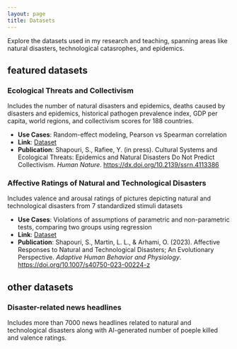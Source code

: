 ```yaml
---
layout: page
title: Datasets
---
```

Explore the datasets used in my research and teaching, spanning areas like natural disasters, technological catasrophes, and epidemics.

## featured datasets  
  
<div style="text-align: left; margin-left: 0; margin-right: auto;">

  <h3>Ecological Threats and Collectivism</h3>
  <p>Includes the number of natural disasters and epidemics, deaths caused by disasters and epidemics, historical pathogen prevalence index, GDP per capita, world regions, and collectivism scores for 188 countries.</p>

  <ul>
    <li><strong>Use Cases</strong>: Random-effect modeling, Pearson vs Spearman correlation </li>
    <li><strong>Link</strong>: <a href="https://github.com/soheilshapouri/epidemics_collectivism/blob/main/Data%20S2.csv">Dataset</a></li>
    <li><strong>Publication</strong>: Shapouri, S., Rafiee, Y. (in press). Cultural Systems and Ecological Threats: Epidemics and Natural Disasters Do Not Predict Collectivism. <em>Human Nature</em>. <a href="https://dx.doi.org/10.2139/ssrn.4113386">https://dx.doi.org/10.2139/ssrn.4113386</a></li>
  </ul>


<h3>Affective Ratings of Natural and Technological Disasters</h3>
<p>Includes valence and arousal ratings of pictures depicting natural and technological disasters from 7 standardized stimuli datasets</p>
<ul>
  <li><strong>Use Cases</strong>: Violations of assumptions of parametric and non-parametric tests, comparing two groups using regression </li>
    <li><strong>Link</strong>: <a href="https://github.com/soheilshapouri/affect_disasters/blob/main/Data%20S2.xlsx">Dataset</a></li>
    <li><strong>Publication</strong>: Shapouri, S., Martin, L. L., & Arhami, O. (2023). Affective Responses to Natural and Technological Disasters; An Evolutionary Perspective. <em>Adaptive Human Behavior and Physiology</em>. <a href="https://doi.org/10.1007/s40750-023-00224-z">https://doi.org/10.1007/s40750-023-00224-z</a></li>
</ul>
</div>
  
## other datasets
<h3>Disaster-related news headlines</h3>
<p>Includes more than 7000 news headlines related to natural and technological disasters along with AI-generated number of poeple killed and valence ratings.</p>
